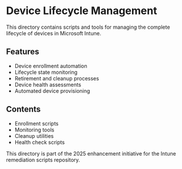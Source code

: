 # Device Lifecycle Management

This directory contains scripts and tools for managing the complete lifecycle of devices in Microsoft Intune.

## Features

- Device enrollment automation
- Lifecycle state monitoring
- Retirement and cleanup processes
- Device health assessments
- Automated device provisioning

## Contents

- Enrollment scripts
- Monitoring tools
- Cleanup utilities
- Health check scripts

This directory is part of the 2025 enhancement initiative for the Intune remediation scripts repository.
